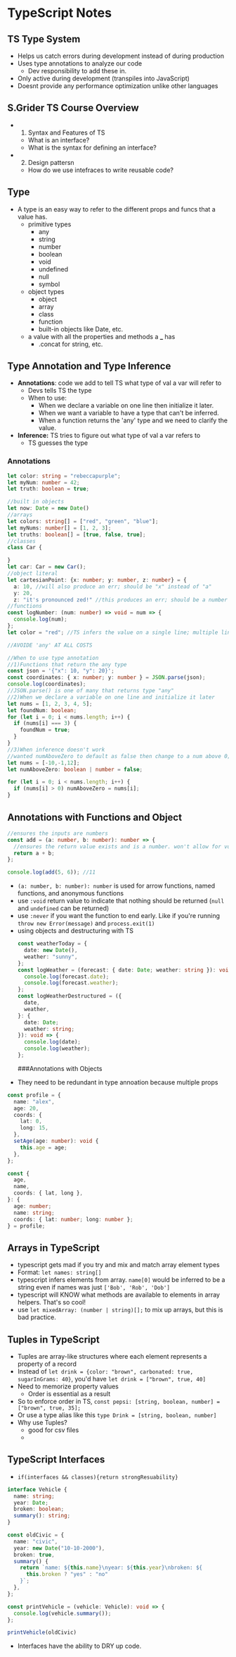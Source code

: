# TypeScript Notes

## TS Type System

- Helps us catch errors during development instead of during production
- Uses type annotations to analyze our code
  - Dev responsibility to add these in.
- Only active during development (transpiles into JavaScript)
- Doesnt provide any performance optimization unlike other languages

## S.Grider TS Course Overview

- 1. Syntax and Features of TS
  - What is an interface?
  - What is the syntax for defining an interface?
- 2. Design pattersn
  - How do we use intefraces to write reusable code?

## Type

- A type is an easy way to refer to the different props and funcs that a value has.
  - primitive types
    - any
    - string
    - number
    - boolean
    - void
    - undefined
    - null
    - symbol
  - object types
    - object
    - array
    - class
    - function
    - built-in objects like Date, etc.
  - a value with all the properties and methods a **\_** has
    - .concat for string, etc.

## Type Annotation and Type Inference

- **Annotations**: code we add to tell TS what type of val a var will refer to
  - Devs tells TS the type
  - When to use:
    - When we declare a variable on one line then initialize it later.
    - When we want a variable to have a type that can't be inferred.
    - When a function returns the 'any' type and we need to clarify the value.
- **Inference:** TS tries to figure out what type of val a var refers to
  - TS guesses the type

### Annotations

```typescript
let color: string = "rebeccapurple";
let myNum: number = 42;
let truth: boolean = true;

//built in objects
let now: Date = new Date()
//arrays
let colors: string[] = ["red", "green", "blue"];
let myNums: number[] = [1, 2, 3];
let truths: boolean[] = [true, false, true];
//classes
class Car {

}
let car: Car = new Car();
//object literal
let cartesianPoint: {x: number; y: number, z: number} = {
  a: 10, //will also produce an err; should be "x" instead of "a"
  y: 20,
  z: "it's pronounced zed!" //this produces an err; should be a number not a string
//functions
const logNumber: (num: number) => void = num => {
  console.log(num);
};
let color = "red"; //TS infers the value on a single line; multiple lines have ": any"

//AVOIDE 'any' AT ALL COSTS

//When to use type annotation
//1)Functions that return the any type
const json = '{"x": 10, "y": 20}';
const coordinates: { x: number; y: number } = JSON.parse(json);
console.log(coordinates);
//JSON.parse() is one of many that returns type "any"
//2)When we declare a variable on one line and initialize it later
let nums = [1, 2, 3, 4, 5];
let foundNum: boolean;
for (let i = 0; i < nums.length; i++) {
  if (nums[i] === 3) {
    foundNum = true;
  }
}
//3)When inference doesn't work
//wanted numAboveZero to default as false then change to a num above 0;
let nums = [-10,-1,12];
let numAboveZero: boolean | number = false;

for (let i = 0; i < nums.length; i++) {
  if (nums[i] > 0) numAboveZero = nums[i];
}
```

## Annotations with Functions and Object

```typescript
//ensures the inputs are numbers
const add = (a: number, b: number): number => {
  //ensures the return value exists and is a number. won't allow for void return values that just have side effects
  return a + b;
};

console.log(add(5, 6)); //11
```

- `(a: number, b: number): number` is used for arrow functions, named functions, and anonymous functions
- use `:void` return value to indicate that nothing should be returned (`null` and `undefined` can be returned)
- use `:never` if you want the function to end early. Like if you're running `throw new Error(message)` and `process.exit(1)`
- using objects and destructuring with TS
  ```typescript
  const weatherToday = {
    date: new Date(),
    weather: "sunny",
  };
  const logWeather = (forecast: { date: Date; weather: string }): void => {
    console.log(forecast.date);
    console.log(forecast.weather);
  };
  const logWeatherDestructured = ({
    date,
    weather,
  }: {
    date: Date;
    weather: string;
  }): void => {
    console.log(date);
    console.log(weather);
  };
  ```
  ###Annotations with Objects

* They need to be redundant in type annoation because multiple props

```typescript
const profile = {
  name: "alex",
  age: 20,
  coords: {
    lat: 0,
    long: 15,
  },
  setAge(age: number): void {
    this.age = age;
  },
};

const {
  age,
  name,
  coords: { lat, long },
}: {
  age: number;
  name: string;
  coords: { lat: number; long: number };
} = profile;
```

## Arrays in TypeScript

- typescript gets mad if you try and mix and match array element types
- Format: `let names: string[]`
- typescript infers elements from array. `name[0]` would be inferred to be a string even if names was just `['Bob', 'Rob', 'Dob']`
- typescript will KNOW what methods are available to elements in array helpers. That's so cool!
- use `let mixedArray: (number | string)[];` to mix up arrays, but this is bad practice.

## Tuples in TypeScript
- Tuples are array-like structures where each element represents a property of a record
- Instead of `let drink = {color: "brown", carbonated: true, sugarInGrams: 40}`, you'd have `let drink = ["brown", true, 40]`
- Need to memorize property values
  - Order is essential as a result
- So to enforce order in TS, `const pepsi: [string, boolean, number] = ["brown", true, 35];`
- Or use a type alias like this `type Drink = [string, boolean, number]`
- Why use Tuples?
  - good for csv files
  - 
  
## TypeScript Interfaces
- `if(interfaces && classes){return strongResuability}`

```typescript
interface Vehicle {
  name: string;
  year: Date;
  broken: boolean;
  summary(): string;
}

const oldCivic = {
  name: "civic",
  year: new Date("10-10-2000"),
  broken: true,
  summary() {
    return `name: ${this.name}\nyear: ${this.year}\nbroken: ${
      this.broken ? "yes" : "no"
    }`;
  },
};

const printVehicle = (vehicle: Vehicle): void => {
  console.log(vehicle.summary());
};

printVehicle(oldCivic)
```

- Interfaces have the ability to DRY up code.
